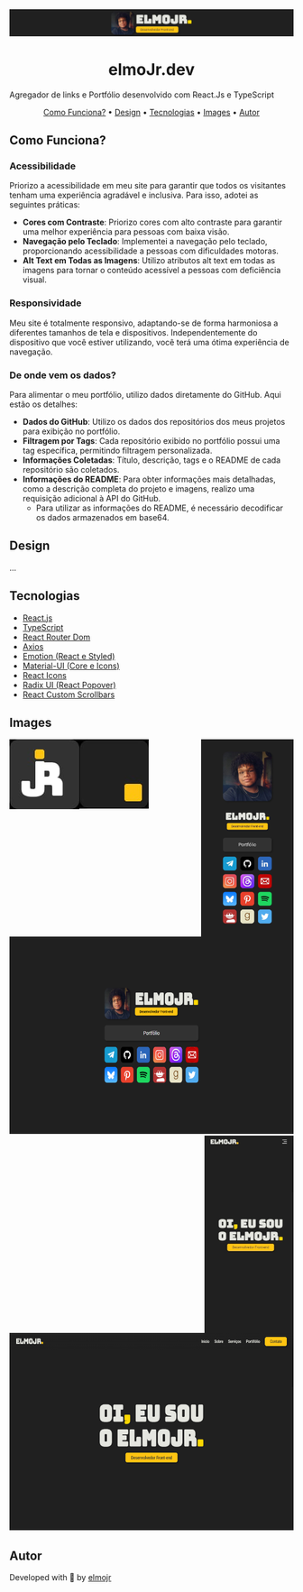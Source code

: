 <img src="./src/assets/README/header.jpg">

<h1 align="center"> elmoJr.dev </h1>

<p>
  Agregador de links e Portfólio desenvolvido com React.Js e TypeScript
</p>

<p align="center">
   <a href="#funcionalidades">Como Funciona?</a> •
   <a href="#design">Design</a> •
   <a href="#tecnologias">Tecnologias</a> •
   <a href="#images">Images</a> •
   <a href="#autor">Autor</a> 
</p>

<h2 id="funcionalidades" >Como Funciona?</h2>

### **Acessibilidade**

Priorizo a acessibilidade em meu site para garantir que todos os visitantes tenham uma experiência agradável e inclusiva. Para isso, adotei as seguintes práticas:
- **Cores com Contraste**: Priorizo cores com alto contraste para garantir uma melhor experiência para pessoas com baixa visão.
- **Navegação pelo Teclado**: Implementei a navegação pelo teclado, proporcionando acessibilidade a pessoas com dificuldades motoras.
- **Alt Text em Todas as Imagens**: Utilizo atributos alt text em todas as imagens para tornar o conteúdo acessível a pessoas com deficiência visual.

### **Responsividade**

Meu site é totalmente responsivo, adaptando-se de forma harmoniosa a diferentes tamanhos de tela e dispositivos. Independentemente do dispositivo que você estiver utilizando, você terá uma ótima experiência de navegação.

### **De onde vem os dados?**

Para alimentar o meu portfólio, utilizo dados diretamente do GitHub. Aqui estão os detalhes:
- **Dados do GitHub**: Utilizo os dados dos repositórios dos meus projetos para exibição no portfólio.
- **Filtragem por Tags**: Cada repositório exibido no portfólio possui uma tag específica, permitindo filtragem personalizada.
- **Informações Coletadas**: Título, descrição, tags e o README de cada repositório são coletados.
- **Informações do README**: Para obter informações mais detalhadas, como a descrição completa do projeto e imagens, realizo uma requisição adicional à API do GitHub.
    - Para utilizar as   informações do README, é necessário decodificar os dados armazenados em base64.

<h2 id="design" >Design</h2>
  ...

<h2 id="tecnologias" >Tecnologias</h2>

  - [React.js](https://pt-br.reactjs.org/)
  - [TypeScript](https://www.typescriptlang.org/)
  - [React Router Dom](https://reactrouter.com/en/main)
  - [Axios](https://axios-http.com/ptbr/docs/intro)
  - [Emotion (React e Styled)](https://emotion.sh/docs/introduction)
  - [Material-UI (Core e Icons)](https://mui.com/material-ui/)
  - [React Icons](https://react-icons.github.io/react-icons/)
  - [Radix UI (React Popover)](https://www.radix-ui.com/)
  - [React Custom Scrollbars](https://github.com/malte-wessel/react-custom-scrollbars)
    
<h2 id="images" >Images</h2>

  <img id="icon" align="left" alt="Icon" src="./src/assets/README/JR_logo.jpg">
  <img id="icon" alt=" old Icon" src="./src/assets/README/old_logo.jpg">

  <img height="350" align="right" id="banner" alt="Banner" src="src/assets/README/print_pagelinks_mobile.jpg" >
  <img height="350" id="" alt="Banner" src="src/assets/README/print_pagelinks_web.png">
  
  <img height="350" align="right" src="src/assets/README/print_portfolio_mobile.jpg"/>
  <img height="350" src="src/assets/README/print_portfolio_web.png"/>

<h2 id="autor" >Autor</h2>

Developed with 💛 by [elmojr](https://elmojr.tech)
